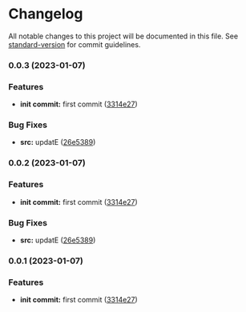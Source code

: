 # Changelog

All notable changes to this project will be documented in this file. See [standard-version](https://github.com/conventional-changelog/standard-version) for commit guidelines.

### 0.0.3 (2023-01-07)

### Features

- **init commit:** first commit ([3314e27](https://github.com/builderhub-platform/prettier-config/commit/3314e271100713326b3160858b78a6503171457d))

### Bug Fixes

- **src:** updatE ([26e5389](https://github.com/builderhub-platform/prettier-config/commit/26e5389681ff782434ef62c72a6f823bc4c4be88))

### 0.0.2 (2023-01-07)

### Features

- **init commit:** first commit ([3314e27](https://github.com/builderhub-platform/prettier-config/commit/3314e271100713326b3160858b78a6503171457d))

### Bug Fixes

- **src:** updatE ([26e5389](https://github.com/builderhub-platform/prettier-config/commit/26e5389681ff782434ef62c72a6f823bc4c4be88))

### 0.0.1 (2023-01-07)

### Features

- **init commit:** first commit ([3314e27](https://github.com/builderhub-platform/prettier-config/commit/3314e271100713326b3160858b78a6503171457d))
